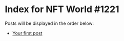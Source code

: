 # Index for NFT World #1221
Posts will be displayed in the order below:

- [Your first post](./001-first.md)

